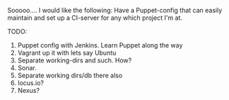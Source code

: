 Sooooo....
I would like the following:
Have a Puppet-config that can easily maintain and set up a CI-server for any which project I'm at.

TODO:
1. Puppet config with Jenkins. Learn Puppet along the way
2. Vagrant up it with lets say Ubuntu
3. Separate working-dirs and such. How?
4. Sonar.
5. Separate working dirs/db there also
6. locus.io?
7. Nexus? 

